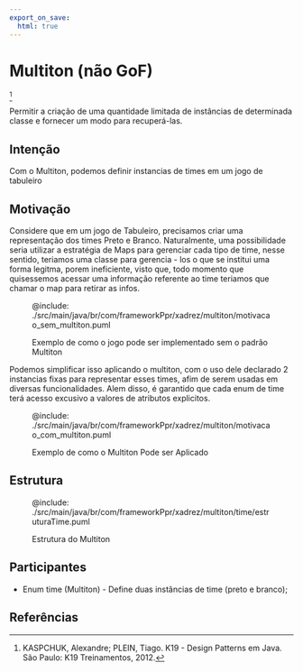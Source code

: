 ```yaml
---
export_on_save:
  html: true
---
```


# Multiton (não GoF)

[^K19]    

Permitir a criação de uma quantidade limitada de instâncias de determinada classe e fornecer um modo para recuperá-las.

## Intenção

Com o Multiton, podemos definir instancias de times em um jogo de tabuleiro 

## Motivação

Considere que em um jogo de Tabuleiro, precisamos criar uma representação dos times Preto e Branco. Naturalmente, uma possibilidade seria utilizar a estratégia de Maps para gerenciar cada tipo de time, nesse sentido, teriamos uma classe para gerencia - los o que se institui uma forma legitma, porem ineficiente, visto que, todo momento que quisessemos acessar uma informação referente ao time teriamos que chamar o map para retirar as infos.

<figure>

@include: ./src/main/java/br/com/frameworkPpr/xadrez/multiton/motivacao_sem_multiton.puml

<figcaption>Exemplo de como o jogo pode ser implementado sem o padrão Multiton</figcaption>

</figure>

Podemos simplificar isso aplicando o multiton, com o uso dele declarado 2 instancias fixas para representar esses times, afim de serem usadas em diversas funcionalidades. Alem disso, é garantido que cada enum de time terá acesso excusivo a valores de atributos explicitos.

<figure>

@include: ./src/main/java/br/com/frameworkPpr/xadrez/multiton/motivacao_com_multiton.puml

<figcaption>Exemplo de como o Multiton Pode ser Aplicado</figcaption>
</figure>

## Estrutura

<figure>

@include: ./src/main/java/br/com/frameworkPpr/xadrez/multiton/time/estruturaTime.puml

<figcaption>Estrutura do Multiton</figcaption>

</figure>

## Participantes

- Enum time (Multiton) - Define duas instâncias de time (preto e branco);

## Referências


[^GAMMA]: GAMMA, Erich. et al. Padrões de projetos: Soluções reutilizáveis de software orientados a objetos Bookman editora, 2009.

[^K19]: KASPCHUK, Alexandre; PLEIN, Tiago. K19 - Design Patterns em Java. São Paulo: K19 Treinamentos, 2012.
